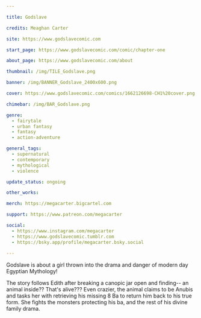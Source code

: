 ```yaml
---

title: Godslave

credits: Meaghan Carter

site: https://www.godslavecomic.com

start_page: https://www.godslavecomic.com/comic/chapter-one

about_page: https://www.godslavecomic.com/about

thumbnail: /img/TILE_Godslave.png

banner: /img/BANNER_Godslave_2400x600.png

cover: https://www.godslavecomic.com/comics/1662126698-CH1%20cover.png

chimebar: /img/BAR_Godslave.png

genre:
  - fairytale
  - urban fantasy
  - fantasy
  - action-adventure

general_tags: 
  - supernatural
  - contemporary 
  - mythological
  - violence

update_status: ongoing

other_works:

merch: https://megacarter.bigcartel.com

support: https://www.patreon.com/megacarter

social: 
  - https://www.instagram.com/megacarter
  - https://www.godslavecomic.tumblr.com
  - https://bsky.app/profile/megacarter.bsky.social
  
---
```


Godslave is about a girl thrown into the drama and danger of modern day Egyptian Mythology!

The story follows Edith after breaking a canopic jar open and finding-- an animal inside?? That's alive??? Even crazier, the animal claims to be Anubis and tasks her with retrieving his missing 8 Ba to return him back to his true form. She fights the monsters protecting his ba, and the rest of his divine family drama. 